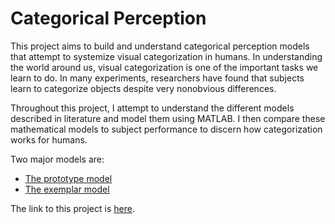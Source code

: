 # Categorical Perception
This project aims to build and understand categorical perception models that attempt to systemize visual categorization in humans. In understanding the world around us, visual categorization is one of the important tasks we learn to do. In many experiments, researchers have found that subjects learn to categorize objects despite very nonobvious differences.

Throughout this project, I attempt to understand the different models described in literature and model them using MATLAB. I then compare these mathematical models to subject performance to discern how categorization works for humans.

Two major models are:
* [The prototype model](posts/prototype.md)
* [The exemplar model](posts/exemplar.md)

The link to this project is [here](https://priyankadhulkhed.github.io/categoricalperception).


